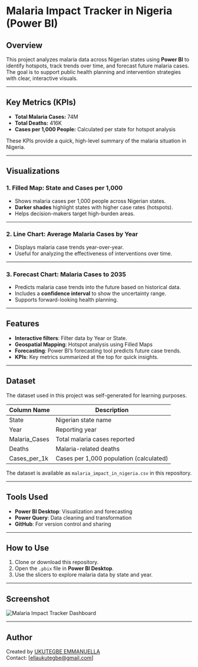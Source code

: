 
# Malaria Impact Tracker in Nigeria (Power BI)

## Overview
This project analyzes malaria data across Nigerian states using **Power BI** to identify hotspots, track trends over time, and forecast future malaria cases.  
The goal is to support public health planning and intervention strategies with clear, interactive visuals.

---

## Key Metrics (KPIs)
- **Total Malaria Cases:** 74M  
- **Total Deaths:** 416K  
- **Cases per 1,000 People:** Calculated per state for hotspot analysis  

These KPIs provide a quick, high-level summary of the malaria situation in Nigeria.

---

## Visualizations

### 1. **Filled Map: State and Cases per 1,000**
- Shows malaria cases per 1,000 people across Nigerian states.
- **Darker shades** highlight states with higher case rates (hotspots).
- Helps decision-makers target high-burden areas.

---

### 2. **Line Chart: Average Malaria Cases by Year**
- Displays malaria case trends year-over-year.
- Useful for analyzing the effectiveness of interventions over time.

---

### 3. **Forecast Chart: Malaria Cases to 2035**
- Predicts malaria case trends into the future based on historical data.
- Includes a **confidence interval** to show the uncertainty range.
- Supports forward-looking health planning.

---

## Features
- **Interactive filters**: Filter data by Year or State.
- **Geospatial Mapping**: Hotspot analysis using Filled Maps
- **Forecasting**: Power BI’s forecasting tool predicts future case trends.
- **KPIs**: Key metrics summarized at the top for quick insights.

---

## Dataset
The dataset used in this project was self-generated for learning purposes.

| Column Name      | Description                             |
|------------------|-----------------------------------------|
| State            | Nigerian state name                     |
| Year             | Reporting year                          |
| Malaria_Cases     | Total malaria cases reported            |
| Deaths           | Malaria-related deaths                  |
| Cases_per_1k      | Cases per 1,000 population (calculated) |

The dataset is available as `malaria_impact_in_nigeria.csv` in this repository.

---

## Tools Used
- **Power BI Desktop**: Visualization and forecasting  
- **Power Query**: Data cleaning and transformation  
- **GitHub**: For version control and sharing  

---

## How to Use
1. Clone or download this repository.
2. Open the `.pbix` file in **Power BI Desktop**.
3. Use the slicers to explore malaria data by state and year.

---

## Screenshot
![Malaria Impact Tracker Dashboard](path-to-screenshot.png)

---

## Author
Created by [UKUTEGBE EMMANUELLA](https://github.com/Nuella9827)  
Contact: [ellaukutegbe@gmail.com]

